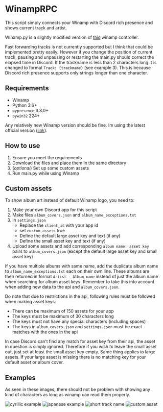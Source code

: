 # WinampRPC

This script simply connects your Winamp with Discord rich presence and shows current track and artist.

Winamp.py is a slightly modified version of [this](https://github.com/DerpyChap/PyWinamp) winamp controller.

Fast forwarding tracks is not currently supported but I think that could be implemented pretty easily. However if you 
change the position of current track, pausing and unpausing or restarting the main.py should correct the elapsed time 
in Discord. If the trackname is less than 2 characters long it is changed to format `Track: {trackname}` (see example 3). 
This is because Discord rich presence supports only strings longer than one character.

## Requirements

- Winamp
- Python 3.6+
- `pypresence` 3.3.0+
- `pywin32` 224+

Any relatively new Winamp version should be fine. Im using the latest official version ([link](https://www.winamp.com/)).

## How to use

1. Ensure you meet the requirements
2. Download the files and place them in the same directory
3. (*optional*) Set up some custom assets
4. Run main.py while using Winamp

## Custom assets

To show album art instead of default Winamp logo, you need to:

1. Make your own Discord app for this script
2. Make files `album_covers.json` and `album_name_exceptions.txt`
3. In `settings.json`
    * Replace the `client_id` with your app id
    * set `custom_assets` true 
    * Define the default large asset key and text (if any)
    * Define the small asset key and text (if any)
4. Upload some assets and add corresponding `album name: asset key` pairs to `album_covers.json` (except the default 
large asset key and small asset key)

If you have multiple albums with same name, add the duplicate album name to `album_name_exceptions.txt` each on their 
own line. These albums are then returned in format `Artist - Album name` instead of just the album name when searching 
for album asset keys. Remember to take this into account when adding new data to the api and `album_covers.json`.
 
Do note that due to restrictions in the api, following rules must be followed when making asset keys:

- There can be maximum of 150 assets for your app
- The keys must be maximum of 30 characters long
- The keys must not have any special characters (including spaces)
- The keys in `album_covers.json` and `settings.json` must be exact matches with the ones in the api

In case Discord can't find any match for asset key from their api, the asset in question is simply ignored. Therefore 
if you wish to leave the small asset out, just set at least the small asset key empty. Same thing applies to large 
assets. If your large asset is missing there is no matching key for your default asset or album cover.

## Examples

As seen in these images, there should not be problem with showing any kind of characters as long as winamp can read 
them properly.

![cyrillic example](https://i.imgur.com/Llzdby7.png)
![japanese example](https://i.imgur.com/7m51K2G.png)
![short track name](https://i.imgur.com/o8nLrwI.png)
![custom asset](https://i.imgur.com/F08aPu1.png)
